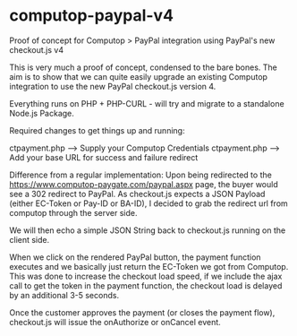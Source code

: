 # computop-paypal-v4
Proof of concept for Computop > PayPal integration using PayPal's new checkout.js v4

This is very much a proof of concept, condensed to the bare bones.
The aim is to show that we can quite easily upgrade an existing Computop integration to use the new PayPal checkout.js version 4.

Everything runs on PHP + PHP-CURL - will try and migrate to a standalone Node.js Package.

Required changes to get things up and running:

ctpayment.php --> Supply your Computop Credentials
ctpayment.php --> Add your base URL for success and failure redirect

Difference from a regular implementation:
Upon being redirected to the https://www.computop-paygate.com/paypal.aspx page, the buyer would see a 302 redirect to PayPal.
As checkout.js expects a JSON Payload (either EC-Token or Pay-ID or BA-ID), I decided to grab the redirect url from computop through the server side.

We will then echo a simple JSON String back to checkout.js running on the client side.

When we click on the rendered PayPal button, the payment function executes and we basically just return the EC-Token we got from Computop.
This was done to increase the checkout load speed, if we include the ajax call to get the token in the payment function, the checkout load is delayed by an additional 3-5 seconds.

Once the customer approves the payment (or closes the payment flow), checkout.js will issue the onAuthorize or onCancel event. 
